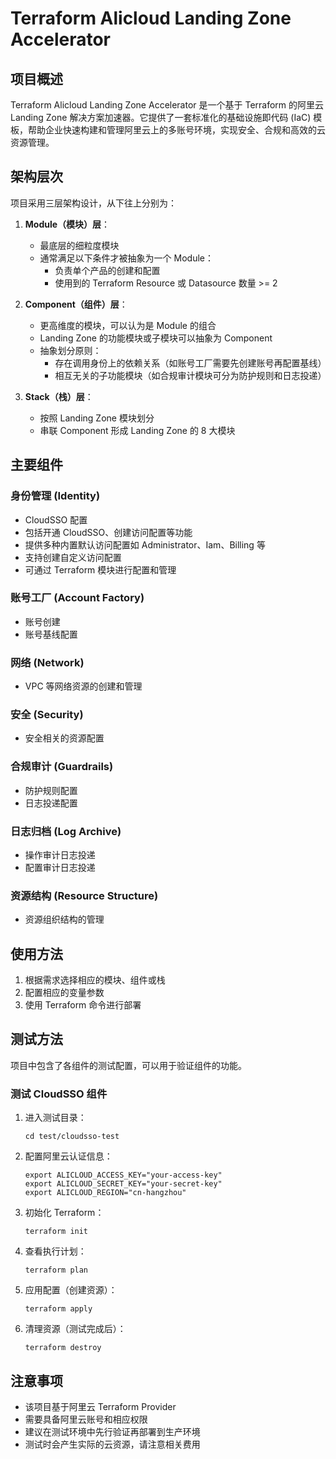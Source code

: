 # Terraform Alicloud Landing Zone Accelerator

## 项目概述

Terraform Alicloud Landing Zone Accelerator 是一个基于 Terraform 的阿里云 Landing Zone 解决方案加速器。它提供了一套标准化的基础设施即代码 (IaC) 模板，帮助企业快速构建和管理阿里云上的多账号环境，实现安全、合规和高效的云资源管理。

## 架构层次

项目采用三层架构设计，从下往上分别为：

1. **Module（模块）层**：
   - 最底层的细粒度模块
   - 通常满足以下条件才被抽象为一个 Module：
     - 负责单个产品的创建和配置
     - 使用到的 Terraform Resource 或 Datasource 数量 >= 2

2. **Component（组件）层**：
   - 更高维度的模块，可以认为是 Module 的组合
   - Landing Zone 的功能模块或子模块可以抽象为 Component
   - 抽象划分原则：
     - 存在调用身份上的依赖关系（如账号工厂需要先创建账号再配置基线）
     - 相互无关的子功能模块（如合规审计模块可分为防护规则和日志投递）

3. **Stack（栈）层**：
   - 按照 Landing Zone 模块划分
   - 串联 Component 形成 Landing Zone 的 8 大模块

## 主要组件

### 身份管理 (Identity)
- CloudSSO 配置
- 包括开通 CloudSSO、创建访问配置等功能
- 提供多种内置默认访问配置如 Administrator、Iam、Billing 等
- 支持创建自定义访问配置
- 可通过 Terraform 模块进行配置和管理

### 账号工厂 (Account Factory)
- 账号创建
- 账号基线配置

### 网络 (Network)
- VPC 等网络资源的创建和管理

### 安全 (Security)
- 安全相关的资源配置

### 合规审计 (Guardrails)
- 防护规则配置
- 日志投递配置

### 日志归档 (Log Archive)
- 操作审计日志投递
- 配置审计日志投递

### 资源结构 (Resource Structure)
- 资源组织结构的管理

## 使用方法

1. 根据需求选择相应的模块、组件或栈
2. 配置相应的变量参数
3. 使用 Terraform 命令进行部署

## 测试方法

项目中包含了各组件的测试配置，可以用于验证组件的功能。

### 测试 CloudSSO 组件

1. 进入测试目录：
   ```
   cd test/cloudsso-test
   ```

2. 配置阿里云认证信息：
   ```
   export ALICLOUD_ACCESS_KEY="your-access-key"
   export ALICLOUD_SECRET_KEY="your-secret-key"
   export ALICLOUD_REGION="cn-hangzhou"
   ```

3. 初始化 Terraform：
   ```
   terraform init
   ```

4. 查看执行计划：
   ```
   terraform plan
   ```

5. 应用配置（创建资源）：
   ```
   terraform apply
   ```

6. 清理资源（测试完成后）：
   ```
   terraform destroy
   ```

## 注意事项

- 该项目基于阿里云 Terraform Provider
- 需要具备阿里云账号和相应权限
- 建议在测试环境中先行验证再部署到生产环境
- 测试时会产生实际的云资源，请注意相关费用